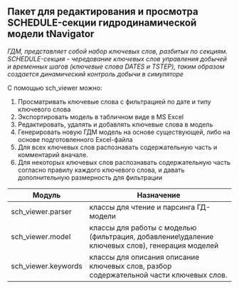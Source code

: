 Пакет для редактирования и просмотра SCHEDULE-секции гидродинамической модели tNavigator
---

*ГДМ, представляет собой набор ключевых слов, разбитых по секциям. SCHEDULE-секция - чередование ключевых слов управления добычей и временных шагов (ключевые слова DATES и TSTEP), таким образом создается динамический контроль добычи в симуляторе*

С помощью sch_viewer можно:
1. Просматривать ключевые слова с фильтрацией по дате и типу ключевого слова
2. Экспортировать модель в табличном виде в MS Excel
3. Редактировать, удалять и добавлять ключевые слова в модель
4. Генерировать новую ГДМ модель на основе существующей, либо на основе подготовленного Excel-файла
5. Для всех ключевых слов распознавать содержательную часть и комментарий вначале.
6. Для некоторых ключевых слов распознавать содержательную часть согласно правилу каждого ключевого слова, и давать дополнительную размерность для фильтрации

Модуль                |Назначение
----------------------|---------------------------------------
sch_viewer.parser     |классы для чтение и парсинга ГД-модели 
sch_viewer.model      |классы для работы с моделью (фильтрация, добавление\удаление ключевых слов), генерация моделей
sch_viewer.keywords   |классы для описания описание ключевых слов, разбор содержательной части ключевых слов.

